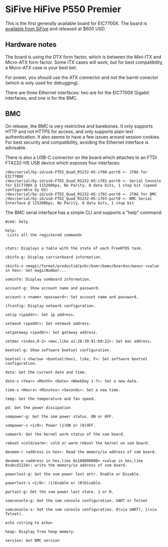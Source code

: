 # SiFive HiFive P550 Premier

This is the first generally available board for EIC7700X. The board is [available from SiFive](https://www.sifive.com/boards/hifive-premier-p550) and released at $600 USD. 

## Hardware notes

The board is using the DTX form factor, which is between the Mini-ITX and Micro-ATX form factor. Some ITX cases will work, but for best compatibility, a Micro-ATX case is your best bet.

For power, you should use the ATX connector and not the barrel conector (which is only used for debugging).

There are three Ethernet interfaces: two are for the EIC7700X Gigabit interfaces, and one is for the BMC.

## BMC

On release, the BMC is very restrictive and barebones. It only supports HTTP and not HTTPS for access, and only supports plain text authentication. It also seems to have a few issues around session cookies. For best security and compatibility, avoiding the Ethernet interface is advisable.

There is also a USB-C connector on the board which attaches to an FTDI FT4232-HS USB device which exposes four interfaces:
```
/dev/serial/by-id/usb-FTDI_Quad_RS232-HS-if00-port0 <- JTAG for EIC7700X
/dev/serial/by-id/usb-FTDI_Quad_RS232-HS-if01-port0 <- Serial Console for EIC7700X @ 115200bps, No Parity, 8 data bits, 1 stop bit (speed configurable by OS)
/dev/serial/by-id/usb-FTDI_Quad_RS232-HS-if02-port0 <- JTAG for BMC
/dev/serial/by-id/usb-FTDI_Quad_RS232-HS-if03-port0 <- BMC Serial Interface @ 115200bps, No Parity, 8 data bits, 1 stop bit
```

The BMC serial interface has a simple CLI and supports a "help" command:
```
#cmd: help                                                             
                                                                                                                                              
help:                                                                  
 Lists all the registered commands                                     
                                                                                                                                              
                                                                       
stats: Displays a table with the state of each FreeRTOS task.
                                                                       
cbinfo-g: Display carrierboard information.
                                                                       
cbinfo-s <magic/format/productid/pcbr/bomr/bomv/boardsn/manu> <value in hex>: Set magicNumber...
                                   
sominfo: Display somboard information.

account-g: Show account name and password.                                                                                   

account-s <name> <password>: Set account name and password.

ifconfig: Display network configuration.

setip <ipaddr>: Set ip address.

setmask <ipaddr>: Set netmask address.

setgateway <ipaddr>: Set gateway address.

setmac <index,0-2> <mac,like a1:26:39:91:b0:22>: Set mac address.

bootsel-g: Show software bootsel configuration.

bootsel-s <hw/sw> <bootsel(hex), like, F>: Set software bootsel configuration.

date: Get the current date and time.

date-s <Year> <Month> <Date> <WeekDay 1-7>: Set a new date.

time-s <Hours> <Minutes> <Seconds>: Set a new time.

temp: Get the temperature and fan speed.

pd: Get the power dissipation

sompower-g: Get the som power status. ON or OFF.

sompower-s <1/0>: Power (1)ON or (0)OFF.

somwork: Get the kernel work status of the som board.

reboot <cold/warm>: cold or warm reboot the kernel on som board.

devmem-r <address in hex>: Read the memory/io address of som board.

devmem-w <address in hex,like 0x180000000> <value in hex,like 0xabcd1234>: write the memory/io address of som board.

powerlost-g: Get the som power lost attr. Enable or Disable.

powerlost-s <1/0>: (1)Enable or (0)Disable.

pwrlast-g: Get the som power last state. 1 or 0.

somconsole-g: Get the som console configuration. UART or Telnet

somconsole-s: Set the som console configuration. 0(via UART), 1(via Telnet).

echo <string to echo>

heap: Display free heap memory.

version: Get BMC version
```